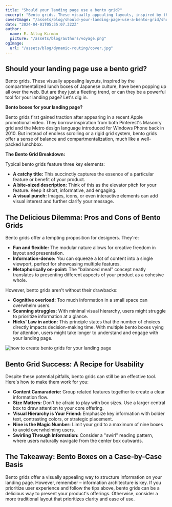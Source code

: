 ```yaml
---
title: "Should your landing page use a bento grid?"
excerpt: "Bento grids. These visually appealing layouts, inspired by the compartmentalized lunch boxes of Japanese culture, have been popping up all over the web. But are they just a fleeting trend, or can they be a powerful tool for your landing page? Let's dig in."
coverImage: "/assets/blog/should-your-landing-page-use-a-bento-grid/should-your-landing-page-use-a-bento-grid.jpg"
date: "2024-04-01T05:35:07.322Z"
author:
  name: E. Altug Kırman
  picture: "/assets/blog/authors/voyage.png"
ogImage:
  url: "/assets/blog/dynamic-routing/cover.jpg"
---
```


## Should your landing page use a bento grid?

Bento grids. These visually appealing layouts, inspired by the compartmentalized lunch boxes of Japanese culture, have been popping up all over the web. But are they just a fleeting trend, or can they be a powerful tool for your landing page? Let's dig in.

**Bento boxes for your landing page?**

Bento grids first gained traction after appearing in a recent Apple promotional video. They borrow inspiration from both Pinterest's Masonry grid and the Metro design language introduced for Windows Phone back in 2010. But instead of endless scrolling or a rigid grid system, bento grids offer a sense of balance and compartmentalization, much like a well-packed lunchbox.

**The Bento Grid Breakdown:**

Typical bento grids feature three key elements:

* **A catchy title:** This succinctly captures the essence of a particular feature or benefit of your product.
* **A bite-sized description:** Think of this as the elevator pitch for your feature. Keep it short, informative, and engaging.
* **A visual punch:** Images, icons, or even interactive elements can add visual interest and further clarify your message.

## The Delicious Dilemma: Pros and Cons of Bento Grids

Bento grids offer a tempting proposition for designers. They're:

* **Fun and flexible:**  The modular nature allows for creative freedom in layout and presentation.
* **Information-dense:**  You can squeeze a lot of content into a single viewport, perfect for showcasing multiple features.
* **Metaphorically on-point:**  The "balanced meal" concept neatly translates to presenting different aspects of your product as a cohesive whole.

However, bento grids aren't without their drawbacks:

* **Cognitive overload:**  Too much information in a small space can overwhelm users.
* **Scanning struggles:**  With minimal visual hierarchy, users might struggle to prioritize information at a glance.
* **Hicks' Law in action:**  This principle states that the number of choices directly impacts decision-making time. With multiple bento boxes vying for attention, users might take longer to understand and engage with your landing page.
<!-- 
<Image width={500} height={500} alt="My dog" src="../public/assets/blog/should-your-landing-page-use-a-bento-grid/bento-grids-for-your-landing-page.jpg" /> -->

![how to create bento grids for your landing page](https://global-uploads.webflow.com/5e9dc792e1210c5325f7ebbc/64a860790546992621ac1a63_blog%20bento.png)

## Bento Grid Success: A Recipe for Usability

Despite these potential pitfalls, bento grids can still be an effective tool. Here's how to make them work for you:

* **Content Camaraderie:** Group related features together to create a clear information flow.
* **Size Matters:**  Don't be afraid to play with box sizes. Use a larger central box to draw attention to your core offering.
* **Visual Hierarchy is Your Friend:**  Emphasize key information with bolder text, contrasting colors, or strategic placement.
* **Nine is the Magic Number:**  Limit your grid to a maximum of nine boxes to avoid overwhelming users.
* **Swirling Through Information:** Consider a "swirl" reading pattern, where users naturally navigate from the center box outwards.

## The Takeaway: Bento Boxes on a Case-by-Case Basis

Bento grids offer a visually appealing way to structure information on your landing page. However, remember – information architecture is key. If you prioritize user experience and follow the tips above, bento grids can be a delicious way to present your product's offerings. Otherwise, consider a more traditional layout that prioritizes clarity and ease of use.
